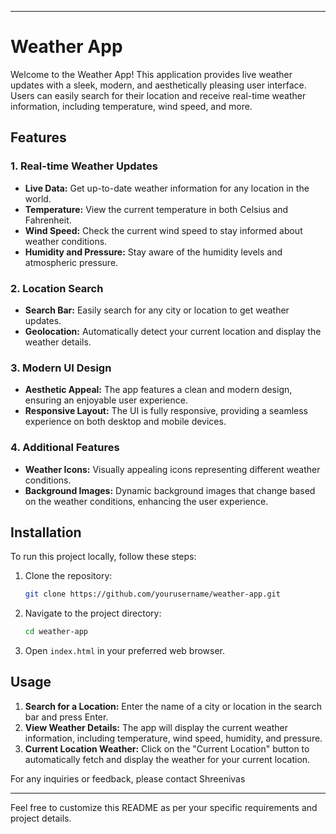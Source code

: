 

---

# Weather App

Welcome to the Weather App! This application provides live weather updates with a sleek, modern, and aesthetically pleasing user interface. Users can easily search for their location and receive real-time weather information, including temperature, wind speed, and more.

## Features

### 1. Real-time Weather Updates
- **Live Data:** Get up-to-date weather information for any location in the world.
- **Temperature:** View the current temperature in both Celsius and Fahrenheit.
- **Wind Speed:** Check the current wind speed to stay informed about weather conditions.
- **Humidity and Pressure:** Stay aware of the humidity levels and atmospheric pressure.

### 2. Location Search
- **Search Bar:** Easily search for any city or location to get weather updates.
- **Geolocation:** Automatically detect your current location and display the weather details.

### 3. Modern UI Design
- **Aesthetic Appeal:** The app features a clean and modern design, ensuring an enjoyable user experience.
- **Responsive Layout:** The UI is fully responsive, providing a seamless experience on both desktop and mobile devices.

### 4. Additional Features
- **Weather Icons:** Visually appealing icons representing different weather conditions.
- **Background Images:** Dynamic background images that change based on the weather conditions, enhancing the user experience.

## Installation

To run this project locally, follow these steps:

1. Clone the repository:
   ```sh
   git clone https://github.com/yourusername/weather-app.git
   ```

2. Navigate to the project directory:
   ```sh
   cd weather-app
   ```

3. Open `index.html` in your preferred web browser.

## Usage

1. **Search for a Location:** Enter the name of a city or location in the search bar and press Enter.
2. **View Weather Details:** The app will display the current weather information, including temperature, wind speed, humidity, and pressure.
3. **Current Location Weather:** Click on the "Current Location" button to automatically fetch and display the weather for your current location.



For any inquiries or feedback, please contact
Shreenivas

---

Feel free to customize this README as per your specific requirements and project details.
